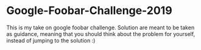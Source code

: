 # Google-Foobar-Challenge-2019
This is my take on google foobar challenge. Solution are meant to be taken as guidance, meaning that you should think about the problem for yourself, instead of jumping to the solution :) 
